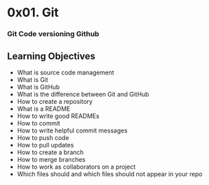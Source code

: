 # 0x01. Git  
### Git Code versioning Github  
  
## Learning Objectives  
- What is source code management  
- What is Git  
- What is GitHub  
- What is the difference between Git and GitHub  
- How to create a repository  
- What is a README  
- How to write good READMEs  
- How to commit  
- How to write helpful commit messages  
- How to push code  
- How to pull updates  
- How to create a branch  
- How to merge branches  
- How to work as collaborators on a project  
- Which files should and which files should not appear in your repo  
